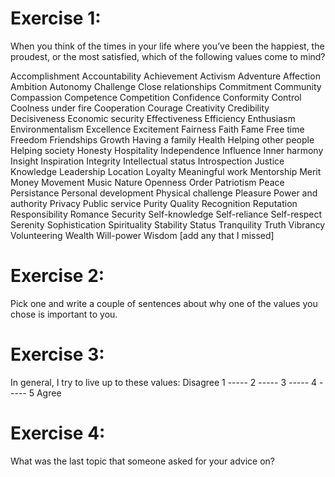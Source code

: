 Exercise 1:
===========
When you think of the times in your life where you’ve been the
happiest, the proudest, or the most satisfied, which of the following
values come to mind?

Accomplishment
Accountability
Achievement
Activism
Adventure
Affection
Ambition
Autonomy
Challenge
Close relationships
Commitment
Community
Compassion
Competence
Competition
Confidence
Conformity
Control
Coolness under fire
Cooperation
Courage
Creativity
Credibility
Decisiveness
Economic security
Effectiveness
Efficiency
Enthusiasm
Environmentalism
Excellence
Excitement
Fairness
Faith
Fame
Free time
Freedom
Friendships
Growth
Having a family
Health
Helping other people
Helping society
Honesty
Hospitality
Independence
Influence
Inner harmony
Insight
Inspiration
Integrity
Intellectual status
Introspection
Justice
Knowledge
Leadership
Location
Loyalty
Meaningful work
Mentorship
Merit
Money
Movement
Music
Nature
Openness
Order
Patriotism
Peace
Persistance
Personal development
Physical challenge
Pleasure
Power and authority
Privacy
Public service
Purity
Quality
Recognition
Reputation
Responsibility
Romance
Security
Self-knowledge
Self-reliance
Self-respect
Serenity
Sophistication
Spirituality
Stability
Status
Tranquility
Truth
Vibrancy
Volunteering
Wealth
Will-power
Wisdom
[add any that I missed]



Exercise 2:
===========
Pick one and write a couple of sentences about why one of the values you chose is important to you.



Exercise 3:
===========
In general, I try to live up to these values:
Disagree 1 ----- 2 ----- 3 ----- 4 ----- 5 Agree



Exercise 4:
===========
What was the last topic that someone asked for your advice on?
